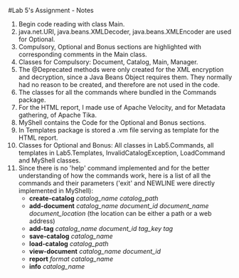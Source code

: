 #Lab 5's Assignment - Notes

1. Begin code reading with class Main.
2. java.net.URI, java.beans.XMLDecoder, java.beans.XMLEncoder are used for Optional.
3. Compulsory, Optional and Bonus sections are highlighted with corresponding comments in the Main class.
4. Classes for Compulsory: Document, Catalog, Main, Manager.
5. The @Deprecated methods were only created for the XML encryption and decryption, since a Java Beans Object requires them.
   They normally had no reason to be created, and therefore are not used in the code.
6. The classes for all the commands where bundled in the Commands package.
7. For the HTML report, I made use of Apache Velocity, and for Metadata gathering, of Apache Tika.
8. MyShell contains the Code for the Optional and Bonus sections.
9. In Templates package is stored a .vm file serving as template for the HTML report.
10. Classes for Optional and Bonus: All classes in Lab5.Commands, all templates in Lab5.Templates, InvalidCatalogException, LoadCommand and MyShell classes.
11. Since there is no 'help' command implemented and for the better understanding of how the commands work, here is a list of all the commands and their parameters ('exit' and NEWLINE were directly implemented in MyShell):
    * __create-catalog__ *catalog_name* *catalog_path*
    * __add-document__ *catalog_name* *document_id* *document_name* *document_location* (the location can be either a path or a web address)
    * __add-tag__ *catalog_name* *document_id* *tag_key* *tag*
    * __save-catalog__ *catalog_name*
    * __load-catalog__ *catalog_path*
    * __view-document__ *catalog_name* *document_id*
    * __report__ *format* *catalog_name*
    * __info__ *catalog_name*